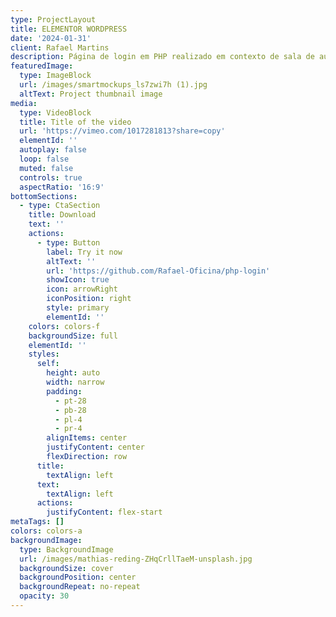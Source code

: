 ```yaml
---
type: ProjectLayout
title: ELEMENTOR WORDPRESS
date: '2024-01-31'
client: Rafael Martins
description: Página de login em PHP realizado em contexto de sala de aula.
featuredImage:
  type: ImageBlock
  url: /images/smartmockups_ls7zwi7h (1).jpg
  altText: Project thumbnail image
media:
  type: VideoBlock
  title: Title of the video
  url: 'https://vimeo.com/1017281813?share=copy'
  elementId: ''
  autoplay: false
  loop: false
  muted: false
  controls: true
  aspectRatio: '16:9'
bottomSections:
  - type: CtaSection
    title: Download
    text: ''
    actions:
      - type: Button
        label: Try it now
        altText: ''
        url: 'https://github.com/Rafael-Oficina/php-login'
        showIcon: true
        icon: arrowRight
        iconPosition: right
        style: primary
        elementId: ''
    colors: colors-f
    backgroundSize: full
    elementId: ''
    styles:
      self:
        height: auto
        width: narrow
        padding:
          - pt-28
          - pb-28
          - pl-4
          - pr-4
        alignItems: center
        justifyContent: center
        flexDirection: row
      title:
        textAlign: left
      text:
        textAlign: left
      actions:
        justifyContent: flex-start
metaTags: []
colors: colors-a
backgroundImage:
  type: BackgroundImage
  url: /images/mathias-reding-ZHqCrllTaeM-unsplash.jpg
  backgroundSize: cover
  backgroundPosition: center
  backgroundRepeat: no-repeat
  opacity: 30
---
```

